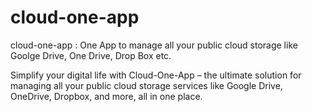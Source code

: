 # cloud-one-app
cloud-one-app : One App to manage all your public cloud storage like Goolge Drive, One Drive, Drop Box etc.

Simplify your digital life with Cloud-One-App – the ultimate solution for managing all your public cloud storage services like Google Drive, OneDrive, Dropbox, and more, all in one place.
